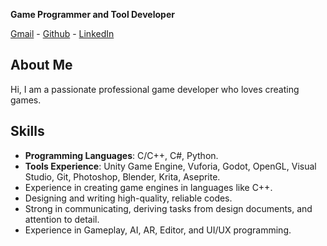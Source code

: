 **Game Programmer and Tool Developer**

[Gmail](mailto:gamedev.abhijit@gmail.com) - [Github](https://github.com/gamdevAbhi) - [LinkedIn](https://linkedin.com/in/abhijit-biswas-dev)

## About Me
Hi, I am a passionate professional game developer who loves creating games.

## Skills
- **Programming Languages**: C/C++, C#, Python.
- **Tools Experience**: Unity Game Engine, Vuforia, Godot, OpenGL, Visual Studio, Git, Photoshop, Blender, Krita, Aseprite.
- Experience in creating game engines in languages like C++.
- Designing and writing high-quality, reliable codes.
- Strong in communicating, deriving tasks from design documents, and attention to detail.
- Experience in Gameplay, AI, AR, Editor, and UI/UX programming.